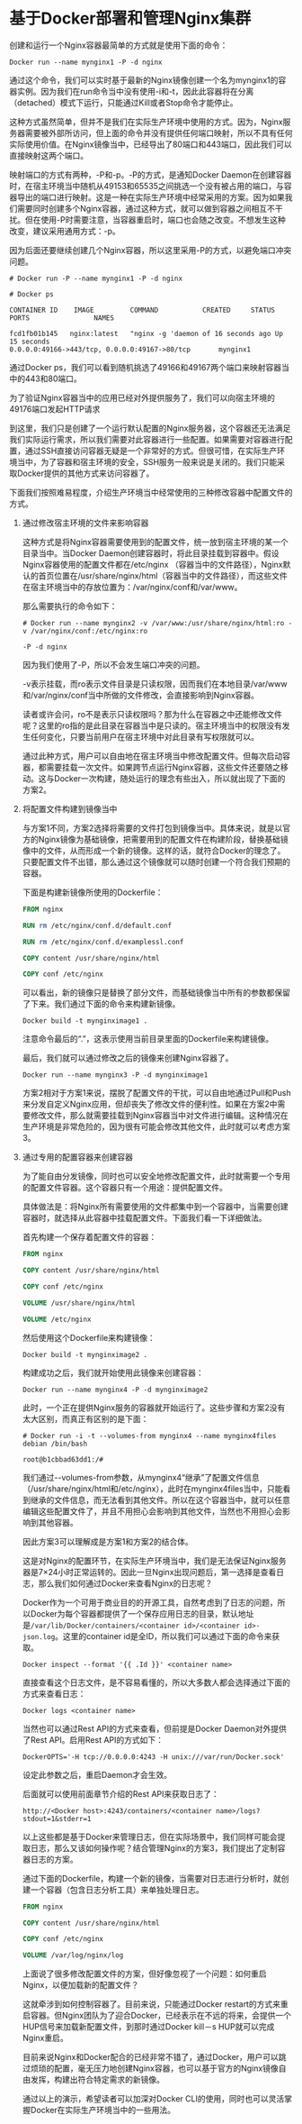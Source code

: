# 基于Docker部署和管理Nginx集群

创建和运行一个Nginx容器最简单的方式就是使用下面的命令：

```shell
Docker run --name mynginx1 -P -d nginx
```

通过这个命令，我们可以实时基于最新的Nginx镜像创建一个名为mynginx1的容器实例。因为我们在run命令当中没有使用-i和-t，因此此容器将在分离（detached）模式下运行，只能通过Kill或者Stop命令才能停止。

这种方式虽然简单，但并不是我们在实际生产环境中使用的方式。因为，Nginx服务器需要被外部所访问，但上面的命令并没有提供任何端口映射，所以不具有任何实际使用价值。在Nginx镜像当中，已经导出了80端口和443端口，因此我们可以直接映射这两个端口。

映射端口的方式有两种，-P和-p。-P的方式，是通知Docker Daemon在创建容器时，在宿主环境当中随机从49153和65535之间挑选一个没有被占用的端口，与容器导出的端口进行映射。这是一种在实际生产环境中经常采用的方案。因为如果我们需要同时创建多个Nginx容器，通过这种方式，就可以做到容器之间相互不干扰。但在使用-P时需要注意，当容器重启时，端口也会随之改变。不想发生这种改变，建议采用通用方式：-p。

因为后面还要继续创建几个Nginx容器，所以这里采用-P的方式，以避免端口冲突问题。

```shell
# Docker run -P --name mynginx1 -P -d nginx

# Docker ps

CONTAINER ID    IMAGE         COMMAND           CREATED     STATUS
PORTS                NAMES

fcd1fb01b145   nginx:latest   "nginx -g 'daemon of 16 seconds ago Up 15 seconds
0.0.0.0:49166->443/tcp, 0.0.0.0:49167->80/tcp       mynginx1
```

通过Docker ps，我们可以看到随机挑选了49166和49167两个端口来映射容器当中的443和80端口。

为了验证Nginx容器当中的应用已经对外提供服务了，我们可以向宿主环境的49176端口发起HTTP请求

到这里，我们只是创建了一个运行默认配置的Nginx服务器，这个容器还无法满足我们实际运行需求，所以我们需要对此容器进行一些配置。如果需要对容器进行配置，通过SSH直接访问容器无疑是一个非常好的方式。但很可惜，在实际生产环境当中，为了容器和宿主环境的安全，SSH服务一般来说是关闭的。我们只能采取Docker提供的其他方式来访问容器了。

下面我们按照难易程度，介绍生产环境当中经常使用的三种修改容器中配置文件的方式。

1. 通过修改宿主环境的文件来影响容器

   这种方式是将Nginx容器需要使用到的配置文件，统一放到宿主环境的某一个目录当中。当Docker Daemon创建容器时，将此目录挂载到容器中。假设Nginx容器使用的配置文件都在/etc/nginx （容器当中的文件路径），Nginx默认的首页位置在/usr/share/nginx/html（容器当中的文件路径），而这些文件在宿主环境当中的存放位置为：/var/nginx/conf和/var/www。

   那么需要执行的命令如下：

    ```shell
    # Docker run --name mynginx2 -v /var/www:/usr/share/nginx/html:ro -v /var/nginx/conf:/etc/nginx:ro

    -P -d nginx
    ```

    因为我们使用了-P，所以不会发生端口冲突的问题。

    -v表示挂载，而ro表示文件目录是只读权限，因而我们在本地目录/var/www和/var/nginx/conf当中所做的文件修改，会直接影响到Nginx容器。

    读者或许会问，ro不是表示只读权限吗？那为什么在容器之中还能修改文件呢？这里的ro指的是此目录在容器当中是只读的。宿主环境当中的权限没有发生任何变化，只要当前用户在宿主环境中对此目录有写权限就可以。

    通过此种方式，用户可以自由地在宿主环境当中修改配置文件。但每次启动容器，都需要挂载一次文件。如果跨节点运行Nginx容器，这些文件还要随之移动。这与Docker一次构建，随处运行的理念有些出入，所以就出现了下面的方案2。

2. 将配置文件构建到镜像当中

   与方案1不同，方案2选择将需要的文件打包到镜像当中。具体来说，就是以官方的Nginx镜像为基础镜像，把需要用到的配置文件在构建阶段，替换基础镜像中的文件，从而形成一个新的镜像。这样的话，就符合Docker的理念了。只要配置文件不出错，那么通过这个镜像就可以随时创建一个符合我们预期的容器。

   下面是构建新镜像所使用的Dockerfile：

    ```dockerfile
    FROM nginx

    RUN rm /etc/nginx/conf.d/default.conf

    RUN rm /etc/nginx/conf.d/examplessl.conf

    COPY content /usr/share/nginx/html

    COPY conf /etc/nginx
    ```

    可以看出，新的镜像只是替换了部分文件，而基础镜像当中所有的参数都保留了下来。我们通过下面的命令来构建新镜像。

    ```shell
    Docker build -t mynginximage1 .
    ```

    注意命令最后的“.”，这表示使用当前目录里面的Dockerfile来构建镜像。

    最后，我们就可以通过修改之后的镜像来创建Nginx容器了。

    ```shell
    Docker run --name mynginx3 -P -d mynginximage1
    ```

    方案2相对于方案1来说，摆脱了配置文件的干扰，可以自由地通过Pull和Push来分发自定义Nginx应用，但却丧失了修改文件的便利性。如果在方案2中需要修改文件，那么就需要挂载到Nginx容器当中对文件进行编辑。这种情况在生产环境是非常危险的，因为很有可能会修改其他文件，此时就可以考虑方案3。

3. 通过专用的配置容器来创建容器

   为了能自由分发镜像，同时也可以安全地修改配置文件，此时就需要一个专用的配置文件容器。这个容器只有一个用途：提供配置文件。

   具体做法是：将Nginx所有需要使用的文件都集中到一个容器中，当需要创建容器时，就选择从此容器中挂载配置文件。下面我们看一下详细做法。

   首先构建一个保存着配置文件的容器：

    ```dockerfile
    FROM nginx

    COPY content /usr/share/nginx/html

    COPY conf /etc/nginx

    VOLUME /usr/share/nginx/html

    VOLUME /etc/nginx
    ```

    然后使用这个Dockerfile来构建镜像：

    ```shell
    Docker build -t mynginximage2 .
    ```

    构建成功之后，我们就开始使用此镜像来创建容器：

    ```shell
    Docker run --name mynginx4 -P -d mynginximage2
    ```

    此时，一个正在提供Nginx服务的容器就开始运行了。这些步骤和方案2没有太大区别，而真正有区别的是下面：

    ```shell
    # Docker run -i -t --volumes-from mynginx4 --name mynginx4files debian /bin/bash

    root@b1cbbad63dd1:/#
    ```

    ​我们通过--volumes-from参数，从mynginx4“继承”了配置文件信息（/usr/share/nginx/html和/etc/nginx），此时在mynginx4files当中，只能看到继承的文件信息，而无法看到其他文件。所以在这个容器当中，就可以任意编辑这些配置文件了，并且不用担心会影响到其他文件，当然也不用担心会影响到其他容器。

    ​因此方案3可以理解成是方案1和方案2的结合体。

    ​这是对Nginx的配置环节，在实际生产环境当中，我们是无法保证Nginx服务器是7×24小时正常运转的。因此一旦Nginx出现问题后，第一选择是查看日志，那么我们如何通过Docker来查看Nginx的日志呢？

    ​Docker作为一个可用于商业目的的开源工具，自然考虑到了日志的问题，所以Docker为每个容器都提供了一个保存应用日志的目录，默认地址是`/var/lib/Docker/containers/<container id>/<container id>-json.log`。这里的container id是全ID，所以我们可以通过下面的命令来获取。

    ```shell
    Docker inspect --format '{{ .Id }}' <container name>
    ```

    ​直接查看这个日志文件，是不容易看懂的，所以大多数人都会选择通过下面的方式来查看日志：

    ```shell
    Docker logs <container name>
    ```

    ​当然也可以通过Rest API的方式来查看，但前提是Docker Daemon对外提供了Rest API。启用Rest API的方式如下：

    ```shell
    DockerOPTS='-H tcp://0.0.0.0:4243 -H unix:///var/run/Docker.sock'
    ```

    ​设定此参数之后，重启Daemon才会生效。

    ​后面就可以使用前面章节介绍的Rest API来获取日志了：

    ```shell
    http://<Docker host>:4243/containers/<container name>/logs?stdout=1&stderr=1
    ```

    ​以上这些都是基于Docker来管理日志，但在实际场景中，我们同样可能会提取日志，那么又该如何操作呢？结合管理Nginx的方案3，我们提出了定制容器日志的方案。

    ​通过下面的Dockerfile，构建一个新的镜像，当需要对日志进行分析时，就创建一个容器（包含日志分析工具）来单独处理日志。

    ```dockerfile
    FROM nginx

    COPY content /usr/share/nginx/html

    COPY conf /etc/nginx

    VOLUME /var/log/nginx/log
    ```

    ​上面说了很多修改配置文件的方案，但好像忽视了一个问题：如何重启Nginx，以便加载新的配置文件？

    ​这就牵涉到如何控制容器了。目前来说，只能通过Docker restart的方式来重启容器。但Nginx团队为了迎合Docker，已经表示在不远的将来，会提供一个HUP信号来加载新配置文件，到那时通过Docker kill－s HUP就可以完成Nginx重启。

    ​目前来说Nginx和Docker配合的已经非常不错了，通过Docker，用户可以跳过烦琐的配置，毫无压力地创建Nginx容器，也可以基于官方的Nginx镜像自由发挥，构建出符合特定需求的新镜像。

    ​通过以上的演示，希望读者可以加深对Docker CLI的使用，同时也可以灵活掌握Docker在实际生产环境当中的一些用法。
